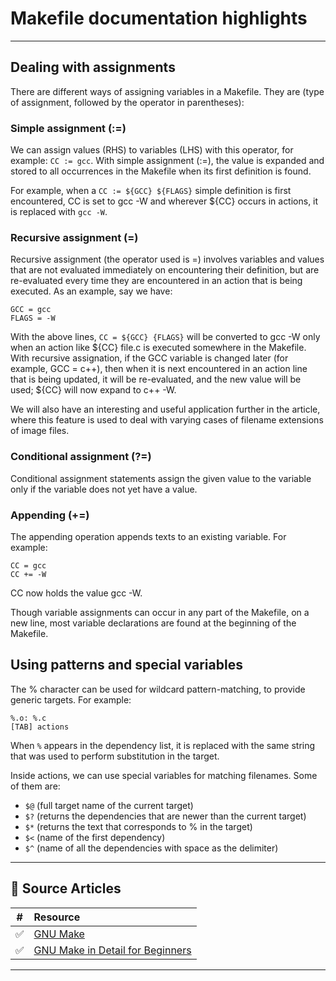 # Makefile documentation highlights #

---

## Dealing with assignments ##
There are different ways of assigning variables in a Makefile. They are (type of assignment, followed by the operator in parentheses):

### Simple assignment (:=) ###
We can assign values (RHS) to variables (LHS) with this operator, for example: `CC := gcc`. With simple assignment (:=), the value is expanded and stored to all occurrences in the Makefile when its first definition is found.

For example, when a `CC := ${GCC} ${FLAGS}` simple definition is first encountered, CC is set to gcc -W and wherever ${CC} occurs in actions, it is replaced with `gcc -W`.

### Recursive assignment (=) ###

Recursive assignment (the operator used is =) involves variables and values that are not evaluated immediately on encountering their definition, but are re-evaluated every time they are encountered in an action that is being executed. As an example, say we have:
```
GCC = gcc
FLAGS = -W
```

With the above lines, `CC = ${GCC} {FLAGS}` will be converted to gcc -W only when an action like ${CC} file.c is executed somewhere in the Makefile. With recursive assignation, if the GCC variable is changed later (for example, GCC = c++), then when it is next encountered in an action line that is being updated, it will be re-evaluated, and the new value will be used; ${CC} will now expand to c++ -W.

We will also have an interesting and useful application further in the article, where this feature is used to deal with varying cases of filename extensions of image files.

### Conditional assignment (?=) ###

Conditional assignment statements assign the given value to the variable only if the variable does not yet have a value.

### Appending (+=) ###

The appending operation appends texts to an existing variable. For example:
```
CC = gcc
CC += -W
```
CC now holds the value gcc -W.

Though variable assignments can occur in any part of the Makefile, on a new line, most variable declarations are found at the beginning of the Makefile.

## Using patterns and special variables ##

The % character can be used for wildcard pattern-matching, to provide generic targets. For example:
```
%.o: %.c
[TAB] actions
```
When `%` appears in the dependency list, it is replaced with the same string that was used to perform substitution in the target.

Inside actions, we can use special variables for matching filenames. Some of them are:

-  `$@` (full target name of the current target)
-  `$?` (returns the dependencies that are newer than the current target)
-  `$*` (returns the text that corresponds to % in the target)
-  `$<` (name of the first dependency)
-  `$^` (name of all the dependencies with space as the delimiter)

---

## :pushpin: Source Articles ##

| # | Resource |
|:-:|:---------|
| :white_check_mark: | [GNU Make](https://www.gnu.org/software/make/manual/make.html) |
| :white_check_mark: | [GNU Make in Detail for Beginners](http://opensourceforu.com/2012/06/gnu-make-in-detail-for-beginners/) |

---
